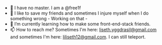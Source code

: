 - 👋 I have no master. I am a @free1f
- 👀 I like to save my friends and sometimes I injure myself when I do something wrong - Working on that -
- 🌱 I’m currently learning how to make some front-end-stack friends.
- 📫 How to reach me? Sometimes I'm here: liseth.yggdrasil@gmail.com and sometimes I'm here: liliseth12@gmail.com. I can still teleport.

<!---
free1f/free1f is a ✨ special ✨ repository because its `README.md` (this file) appears on your GitHub profile.
You can click the Preview link to take a look at your changes.
--->
